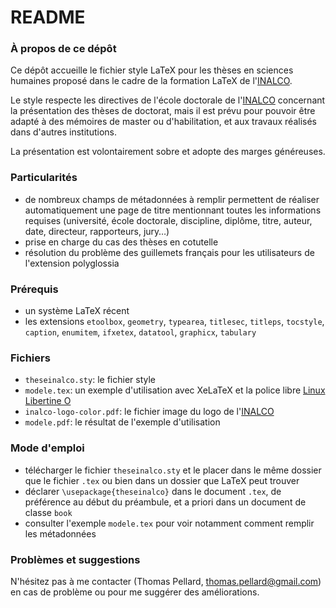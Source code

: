 # README #

### À propos de ce dépôt ###

Ce dépôt accueille le fichier style LaTeX pour les thèses en sciences humaines proposé dans le cadre de la formation LaTeX de l'[INALCO](http://www.inalco.fr/).

Le style respecte les directives de l'école doctorale de l'[INALCO](http://www.inalco.fr/) concernant la présentation des thèses de doctorat, mais il est prévu pour pouvoir être adapté à des mémoires de master ou d'habilitation, et aux travaux réalisés dans d'autres institutions.

La présentation est volontairement sobre et adopte des marges généreuses.

### Particularités ###

* de nombreux champs de métadonnées à remplir permettent de réaliser automatiquement une page de titre mentionnant toutes les informations requises (université, école doctorale, discipline, diplôme, titre, auteur, date, directeur, rapporteurs, jury…)
* prise en charge du cas des thèses en cotutelle
* résolution du problème des guillemets français pour les utilisateurs de l'extension polyglossia

### Prérequis ###

* un système LaTeX récent
* les extensions `etoolbox`, `geometry`, `typearea`, `titlesec`, `titleps`, `tocstyle`, `caption`, `enumitem`, `ifxetex`, `datatool`, `graphicx`, `tabulary`

### Fichiers ###

* `theseinalco.sty`: le fichier style
* `modele.tex`: un exemple d'utilisation avec XeLaTeX et la police libre [Linux Libertine O](http://www.linuxlibertine.org/)
* `inalco-logo-color.pdf`: le fichier image du logo de l'[INALCO](http://www.inalco.fr/)
* `modele.pdf`: le résultat de l'exemple d'utilisation

### Mode d'emploi ###

* télécharger le fichier `theseinalco.sty` et le placer dans le même dossier que le fichier `.tex` ou bien dans un dossier que LaTeX peut trouver
* déclarer `\usepackage{theseinalco}` dans le document `.tex`, de préférence au début du préambule, et a priori dans un document de classe `book`
* consulter l'exemple `modele.tex` pour voir notamment comment remplir les métadonnées

### Problèmes et suggestions ###

N'hésitez pas à me contacter (Thomas Pellard, <thomas.pellard@gmail.com>) en cas de problème ou pour me suggérer des améliorations.
